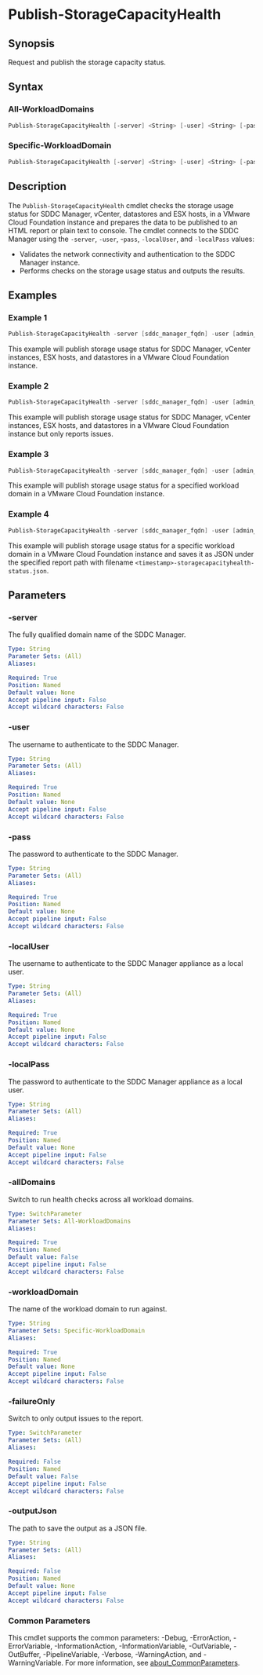 # Publish-StorageCapacityHealth

## Synopsis

Request and publish the storage capacity status.

## Syntax

### All-WorkloadDomains

```powershell
Publish-StorageCapacityHealth [-server] <String> [-user] <String> [-pass] <String> [-localUser] <String> [-localPass] <String> [-allDomains] [-failureOnly] [-outputJson <String>] [<CommonParameters>]
```

### Specific-WorkloadDomain

```powershell
Publish-StorageCapacityHealth [-server] <String> [-user] <String> [-pass] <String> [-localUser] <String> [-localPass] <String> [-workloadDomain] <String> [-failureOnly] [-outputJson <String>] [<CommonParameters>]
```

## Description

The `Publish-StorageCapacityHealth` cmdlet checks the storage usage status for SDDC Manager, vCenter, datastores and ESX hosts, in a VMware Cloud Foundation instance and prepares the data to be published to an HTML report or plain text to console.
The cmdlet connects to the SDDC Manager using the `-server`, `-user`, -`pass`, `-localUser`, and `-localPass` values:

- Validates the network connectivity and authentication to the SDDC Manager instance.
- Performs checks on the storage usage status and outputs the results.

## Examples

### Example 1

```powershell
Publish-StorageCapacityHealth -server [sddc_manager_fqdn] -user [admin_username] -pass [admin_password] -localUser [local_username] -localPass [local_user_password] -allDomains
```

This example will publish storage usage status for SDDC Manager, vCenter instances, ESX hosts, and datastores in a VMware Cloud Foundation instance.

### Example 2

```powershell
Publish-StorageCapacityHealth -server [sddc_manager_fqdn] -user [admin_username] -pass [admin_password] -localUser [local_username] -localPass [local_user_password] -allDomains -failureOnly
```

This example will publish storage usage status for SDDC Manager, vCenter instances, ESX hosts, and datastores in a VMware Cloud Foundation instance but only reports issues.

### Example 3

```powershell
Publish-StorageCapacityHealth -server [sddc_manager_fqdn] -user [admin_username] -pass [admin_password] -localUser [local_username] -localPass [local_user_password] -workloadDomain [workload_domain_name]
```

This example will publish storage usage status for a specified workload domain in a VMware Cloud Foundation instance.

### Example 4

```powershell
Publish-StorageCapacityHealth -server [sddc_manager_fqdn] -user [admin_username] -pass [admin_password] -localUser [local_username] -localPass [local_user_password] -workloadDomain [workload_domain_name] -outputJson [report_path]
```

This example will publish storage usage status for a specific workload domain in a VMware Cloud Foundation instance and saves it as JSON under the specified report path with filename `<timestamp>-storagecapacityhealth-status.json`.

## Parameters

### -server

The fully qualified domain name of the SDDC Manager.

```yaml
Type: String
Parameter Sets: (All)
Aliases:

Required: True
Position: Named
Default value: None
Accept pipeline input: False
Accept wildcard characters: False
```

### -user

The username to authenticate to the SDDC Manager.

```yaml
Type: String
Parameter Sets: (All)
Aliases:

Required: True
Position: Named
Default value: None
Accept pipeline input: False
Accept wildcard characters: False
```

### -pass

The password to authenticate to the SDDC Manager.

```yaml
Type: String
Parameter Sets: (All)
Aliases:

Required: True
Position: Named
Default value: None
Accept pipeline input: False
Accept wildcard characters: False
```

### -localUser

The username to authenticate to the SDDC Manager appliance as a local user.

```yaml
Type: String
Parameter Sets: (All)
Aliases:

Required: True
Position: Named
Default value: None
Accept pipeline input: False
Accept wildcard characters: False
```

### -localPass

The password to authenticate to the SDDC Manager appliance as a local user.

```yaml
Type: String
Parameter Sets: (All)
Aliases:

Required: True
Position: Named
Default value: None
Accept pipeline input: False
Accept wildcard characters: False
```

### -allDomains

Switch to run health checks across all workload domains.

```yaml
Type: SwitchParameter
Parameter Sets: All-WorkloadDomains
Aliases:

Required: True
Position: Named
Default value: False
Accept pipeline input: False
Accept wildcard characters: False
```

### -workloadDomain

The name of the workload domain to run against.

```yaml
Type: String
Parameter Sets: Specific-WorkloadDomain
Aliases:

Required: True
Position: Named
Default value: None
Accept pipeline input: False
Accept wildcard characters: False
```

### -failureOnly

Switch to only output issues to the report.

```yaml
Type: SwitchParameter
Parameter Sets: (All)
Aliases:

Required: False
Position: Named
Default value: False
Accept pipeline input: False
Accept wildcard characters: False
```

### -outputJson

The path to save the output as a JSON file.

```yaml
Type: String
Parameter Sets: (All)
Aliases:

Required: False
Position: Named
Default value: None
Accept pipeline input: False
Accept wildcard characters: False
```

### Common Parameters

This cmdlet supports the common parameters: -Debug, -ErrorAction, -ErrorVariable, -InformationAction, -InformationVariable, -OutVariable, -OutBuffer, -PipelineVariable, -Verbose, -WarningAction, and -WarningVariable. For more information, see [about_CommonParameters](http://go.microsoft.com/fwlink/?LinkID=113216).
